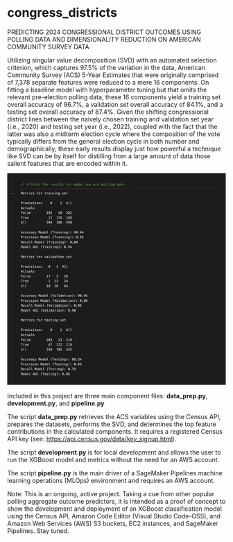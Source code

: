 # congress_districts
PREDICTING 2024 CONGRESSIONAL DISTRICT OUTCOMES USING POLLING DATA AND DIMENSIONALITY REDUCTION ON AMERICAN COMMUNITY SURVEY DATA

Utilizing singular value decomposition (SVD) with an automated selection criterion, which captures 97.5% of the variation in the data, American Community Survey (ACS) 5-Year Estimates that were originally comprised of 7,378 separate features were reduced to a mere 16 components. On fitting a baseline model with hyperparameter tuning but that omits the relevant pre-election polling data, these 16 components yield a training set overall accuracy of 96.7%, a validation set overall accuracy of 84.1%, and a testing set overall accuracy of 87.4%. Given the shifting congressional district lines between the naively chosen training and validation set year (i.e., 2020) and testing set year (i.e., 2022), coupled with the fact that the latter was also a midterm election cycle where the composition of the vote typically differs from the general election cycle in both number and demographically, these early results display just how powerful a technique like SVD can be by itself for distilling from a large amount of data those salient features that are encoded within it.

![metrics](images/metrics.png)

Included in this project are three main component files: **data_prep.py**, **development.py**, and **pipeline.py**

The script **data_prep.py** retrieves the ACS variables using the Census API, prepares the datasets, performs the SVD, and determines the top feature contributions in the calculated components. It requires a registered Census API key (see: https://api.census.gov/data/key_signup.html). 

The script **development.py** is for local development and allows the user to run the XGBoost model and metrics without the need for an AWS account.

The script **pipeline.py** is the main driver of a SageMaker Pipelines machine learning operations (MLOps) environment and requires an AWS account.

Note: This is an ongoing, active project. Taking a cue from other popular polling aggregate outcome predictors, it is intended as a proof of concept to show the development and deployment of an XGBoost classification model using the Census API, Amazon Code Editor (Visual Studio Code-OSS), and Amazon Web Services (AWS) S3 buckets, EC2 instances, and SageMaker Pipelines. Stay tuned.